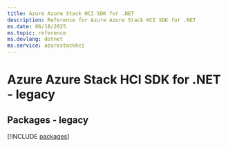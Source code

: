 ```yaml
---
title: Azure Azure Stack HCI SDK for .NET
description: Reference for Azure Azure Stack HCI SDK for .NET
ms.date: 06/18/2025
ms.topic: reference
ms.devlang: dotnet
ms.service: azurestackhci
---
```

# Azure Azure Stack HCI SDK for .NET - legacy
## Packages - legacy
[!INCLUDE [packages](azure-stack-hci-index.md)]